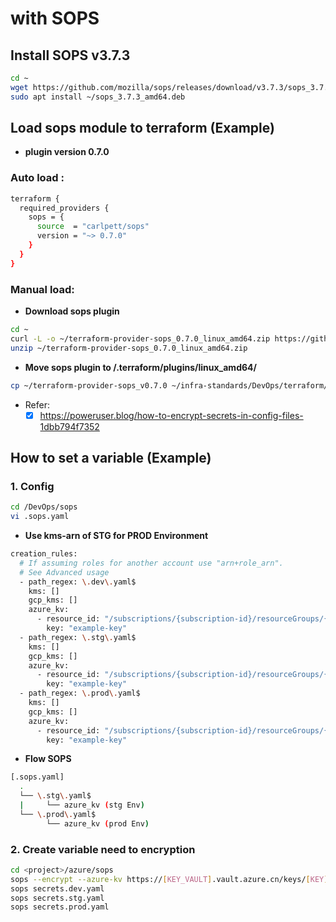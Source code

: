 # with SOPS
## Install SOPS v3.7.3
```bash
cd ~
wget https://github.com/mozilla/sops/releases/download/v3.7.3/sops_3.7.3_amd64.deb
sudo apt install ~/sops_3.7.3_amd64.deb
```
## Load sops module to terraform (Example)

- **plugin version 0.7.0**
### Auto load :
```bash
terraform {
  required_providers {
    sops = {
      source  = "carlpett/sops"
      version = "~> 0.7.0"
    }
  }
}
```

### Manual load:
- **Download sops plugin**
```bash
cd ~
curl -L -o ~/terraform-provider-sops_0.7.0_linux_amd64.zip https://github.com/carlpett/terraform-provider-sops/releases/download/v0.7.0/terraform-provider-sops_0.7.0_linux_amd64.zip
unzip ~/terraform-provider-sops_0.7.0_linux_amd64.zip
```

- **Move sops plugin to /.terraform/plugins/linux_amd64/**
```bash
cp ~/terraform-provider-sops_v0.7.0 ~/infra-standards/DevOps/terraform/configuration_env/stg/.terraform/plugins/linux_amd64
```

- Refer:
  - [x] <https://poweruser.blog/how-to-encrypt-secrets-in-config-files-1dbb794f7352>

## How to set a variable (Example)

### 1. Config

```bash
cd /DevOps/sops
vi .sops.yaml
```

- **Use kms-arn of STG for PROD Environment**

```bash
creation_rules:
  # If assuming roles for another account use "arn+role_arn".
  # See Advanced usage
  - path_regex: \.dev\.yaml$
    kms: []
    gcp_kms: []
    azure_kv:
      - resource_id: "/subscriptions/{subscription-id}/resourceGroups/{resource-group}/providers/Microsoft.KeyVault/vaults/{vault-name}"
        key: "example-key"
  - path_regex: \.stg\.yaml$
    kms: []
    gcp_kms: []
    azure_kv:
      - resource_id: "/subscriptions/{subscription-id}/resourceGroups/{resource-group}/providers/Microsoft.KeyVault/vaults/{vault-name}"
        key: "example-key"
  - path_regex: \.prod\.yaml$
    kms: []
    gcp_kms: []
    azure_kv:
      - resource_id: "/subscriptions/{subscription-id}/resourceGroups/{resource-group}/providers/Microsoft.KeyVault/vaults/{vault-name}"
        key: "example-key"
```

- **Flow SOPS**

```bash
[.sops.yaml]
  .
  └── \.stg\.yaml$
  |     └── azure_kv (stg Env)
  └── \.prod\.yaml$
        └── azure_kv (prod Env)
```

### 2. Create variable need to encryption

```bash
cd <project>/azure/sops
sops --encrypt --azure-kv https://[KEY_VAULT].vault.azure.cn/keys/[KEY]/[KEY_ID] secrets.yaml > secrets.<env>.yaml
sops secrets.dev.yaml
sops secrets.stg.yaml
sops secrets.prod.yaml
```

